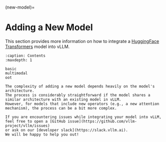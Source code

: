 (new-model)=

# Adding a New Model

This section provides more information on how to integrate a [HuggingFace Transformers](https://github.com/huggingface/transformers) model into vLLM.

```{toctree}
:caption: Contents
:maxdepth: 1

basic
multimodal
oot
```

```{note}
The complexity of adding a new model depends heavily on the model's architecture.
The process is considerably straightforward if the model shares a similar architecture with an existing model in vLLM.
However, for models that include new operators (e.g., a new attention mechanism), the process can be a bit more complex.
```

```{tip}
If you are encountering issues while integrating your model into vLLM, feel free to open a [GitHub issue](https://github.com/vllm-project/vllm/issues)
or ask on our [developer slack](https://slack.vllm.ai).
We will be happy to help you out!
```
